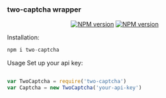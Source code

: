 
### two-captcha wrapper


<p align="center">
  <a href="https://www.npmjs.com/package/two-captcha"><img alt="NPM version" src="https://badge.fury.io/js/two-captcha.svg"></a>
  <a href="https://www.npmjs.com/package/two-captcha"><img alt="NPM version" src="https://travis-ci.com/uigormarshall/two-captcha.svg?branch=master"></a> 
</p>

Installation:
```js
npm i two-captcha
```
Usage
Set up your api key:
```js

var TwoCaptcha = require('two-captcha')
var Captcha = new TwoCaptcha('your-api-key')

```
